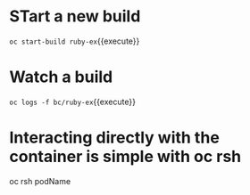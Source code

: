 # STart a new  build
`oc start-build ruby-ex`{{execute}}

# Watch a build 
`oc logs -f bc/ruby-ex`{{execute}}

# Interacting directly with the container is simple with oc rsh
oc rsh podName
